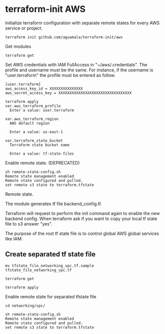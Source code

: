 terraform-init AWS
===========

Initialize terraform configuration with separate remote states for every AWS service or project.

```
terraform init github.com/aguamala/terraform-init/aws

```

Get modules

```
terraform get

```

Set AWS credentials with IAM FullAccess in "~/aws/.credentials". The profile and username must be the same. For instance, if the username is "user.terraform" the profile must be entered as follow.


```
[user.terraform]
aws_access_key_id = XXXXXXXXXXXXXXX
aws_secret_access_key = XXXXXXXXXXXXXXXXXXXXXXXXXXXXXXXXX

```

```
terraform apply
var.aws_terraform_profile
  Enter a value: user.terraform

var.aws_terraform_region
  AWS default region

  Enter a value: us-east-1

var.terraform_state_bucket
  Terraform state bucket name

  Enter a value: tf-state-files
```

Enable remote state. (DEPRECATED)

```
sh remote-state-config.sh
Remote state management enabled
Remote state configured and pulled.
set remote s3 state to terraform.tfstate

```

Remote state.

The module generates tf file backend_config.tf.

Terraform will request to perform the init command again to enable the new backend config. When terraform ask if you want to copy your local tf state file to s3 answer "yes".

The purpose of the root tf state file is to control global AWS global services like IAM.

## Create separated tf state file

```
mv tfstate_file_networking_vpc.tf.sample tfstate_file_networking_vpc.tf

terraform get

terraform apply

```

Enable remote state for separated tfstate file

```
cd networking/vpc/

sh remote-state-config.sh
Remote state management enabled
Remote state configured and pulled.
set remote s3 state to terraform.tfstate

```

